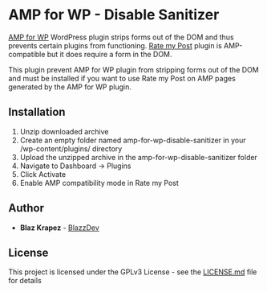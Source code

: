 # AMP for WP - Disable Sanitizer

[AMP for WP](https://wordpress.org/plugins/accelerated-mobile-pages/) WordPress plugin strips forms out of the DOM and thus prevents certain plugins from functioning. [Rate my Post](https://wordpress.org/plugins/rate-my-post/) plugin is AMP-compatible but it does require a form in the DOM.

This plugin prevent AMP for WP plugin from stripping forms out of the DOM and must be installed if you want to use Rate my Post on AMP pages generated by the AMP for WP plugin.

## Installation

1. Unzip downloaded archive
2. Create an empty folder named amp-for-wp-disable-sanitizer in your /wp-content/plugins/ directory
3. Upload the unzipped archive in the amp-for-wp-disable-sanitizer folder
3. Navigate to Dashboard -> Plugins
4. Click Activate
5. Enable AMP compatibility mode in Rate my Post

## Author

* **Blaz Krapez** - [BlazzDev](https://blazzdev.com/)

## License

This project is licensed under the GPLv3 License - see the [LICENSE.md](LICENSE.md) file for details
